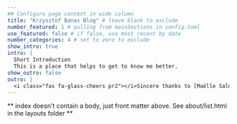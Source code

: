 ```yaml
---
## Configure page content in wide column
title: "Krzysztof Banas Blog" # leave blank to exclude
number_featured: 1 # pulling from mainSections in config.toml
use_featured: false # if false, use most recent by date
number_categories: 4 # set to zero to exclude
show_intro: true
intro: |
  Short Introduction
  This is a place that helps to get to know me better. 
show_outro: false
outro: |
  <i class="fas fa-glass-cheers pr2"></i>Sincere thanks to [Maëlle Salmon](https://masalmon.eu/) for her help naming this Hugo theme!
---
```


** index doesn't contain a body, just front matter above.
See about/list.html in the layouts folder **
